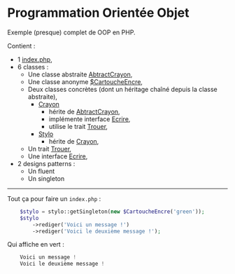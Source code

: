 # Programmation Orientée Objet

Exemple (presque) complet de OOP en PHP.

Contient :

-   1 [index.php](index.php),
-   6 classes :
    -   Une classe abstraite [AbtractCrayon](includes/class-abstractCrayon.php),
    -   Une classe anonyme [$CartoucheEncre](includes/class-anonyme.php),
    -   Deux classes concrètes (dont un héritage chaîné depuis la classe abstraite),
        -   [Crayon](includes/class-crayon.php)
            -   hérite de [AbtractCrayon](includes/class-abstractCrayon.php),
            -   implémente interface [Ecrire](includes/interface-ecrire.php),
            -   utilise le trait [Trouer](includes/trait-trouer.php),
        -   [Stylo](includes/class-stylo.php)
            -   hérite de [Crayon](includes/class-crayon.php),
    -   Un trait [Trouer](includes/trait-trouer.php),
    -   Une interface [Ecrire](includes/interface-ecrire.php),
-   2 designs patterns :
    -   Un fluent
    -   Un singleton

-------------

Tout ça pour faire un `index.php` :

```php
    $stylo = stylo::getSingleton(new $CartoucheEncre('green'));
    $stylo
        ->rediger('Voici un message !')
        ->rediger('Voici le deuxième message !');
```
Qui affiche en vert :

```php
    Voici un message !
    Voici le deuxième message !
```